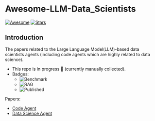 # Awesome-LLM-Data_Scientists

[![Awesome](https://awesome.re/badge.svg)](https://awesome.re)
[![Stars](https://img.shields.io/github/stars/WhileBug/Awesome-LLM-Data_Scientist)](.)

## Introduction

The papers related to the Large Language Model(LLM)-based data scientists agents (including code agents which are highly related to data science).

- This repo is in progress :seedling: (currently manually collected).
- Badges: 
  - ![Benchmark](https://img.shields.io/badge/Benchmark-87b800)
  - ![RAG](https://img.shields.io/badge/RAG-589cf4)
  - ![Published](https://img.shields.io/badge/Published-a99cf4)

Papers:
  - [Code Agent](papers/code/ReadMe.md)
  - [Data Science Agent](papers/data_science/ReadMe.md)